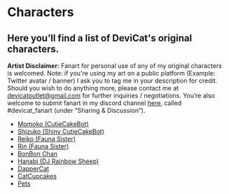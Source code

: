 # Characters

## Here you’ll find a list of DeviCat's original characters.


**Artist Disclaimer:** Fanart for personal use of any of my original
characters is welcomed. Note: if you're using my art on a public platform (Example: Twitter avatar / banner) I ask you to tag me in your description for credit. Should you wish to do anything
more, please contact me at devicatoutlet@gmail.com for further
inquiries / negotiations. You’re also welcome to submit fanart in my
discord channel [here](https://discordapp.com/invite/devicat), called
#devicat_fanart (under “Sharing & Discussion”).

* [Momoko (CutieCakeBot)](momoko)
* [Shizuko (Shiny CutieCakeBot)](shizuko)
* [Reiko (Fauna Sister)](reiko)
* [Rin (Fauna Sister)](rin)
* [BonBon Chan](bonbonchan)
* [Hanabi (DJ Rainbow Sheep)](hanabi)
* [DapperCat](dappercat)
* [CatCupcakes](catcupcakes)
* [Pets](pets)
